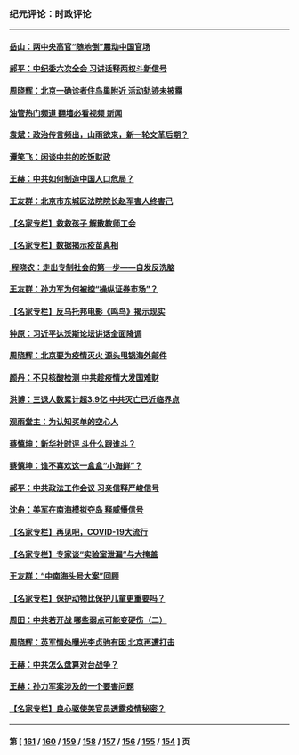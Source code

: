 ### 纪元评论：时政评论
---
#### [岳山：两中央高官“随地倒”震动中国官场](../../pages/nsc1025/n13515984.md?01200330) 
#### [郝平：中纪委六次全会 习讲话释两权斗新信号](../../pages/nsc1025/n13516021.md?01200330) 
#### [周晓辉：北京一确诊者住鸟巢附近 活动轨迹未披露](../../pages/nsc1025/n13515913.md?01200330) 
#### [油管热门频道 翻墙必看视频 新闻](ok?01200330)
#### [袁斌：政治传言频出，山雨欲来，新一轮文革后期？](../../pages/nsc1025/n13515245.md?01200330) 
#### [谭笑飞：闲谈中共的吃饭财政](../../pages/nsc1025/n13515210.md?01200330) 
#### [王赫：中共如何制造中国人口危局？](../../pages/nsc1025/n13514568.md?01200330) 
#### [王友群：北京市东城区法院院长赵军害人终害己](../../pages/nsc1025/n13514140.md?01200330) 
#### [【名家专栏】救救孩子 解散教师工会](../../pages/nsc1025/n13513603.md?01200330) 
#### [【名家专栏】数据揭示疫苗真相](../../pages/nsc1025/n13513380.md?01200330) 
#### [ 程晓农：走出专制社会的第一步——自发反洗脑](../../pages/nsc1025/n13512864.md?01200330) 
#### [王友群：孙力军为何被控“操纵证券市场”？](../../pages/nsc1025/n13511685.md?01200330) 
#### [【名家专栏】反乌托邦电影《鸣鸟》揭示现实](../../pages/nsc1025/n13510897.md?01200330) 
#### [钟原：习近平达沃斯论坛讲话全面降调](../../pages/nsc1025/n13511646.md?01200330) 
#### [周晓辉：北京要为疫情灭火 源头甩锅海外邮件](../../pages/nsc1025/n13511510.md?01200330) 
#### [颜丹：不只核酸检测 中共趁疫情大发国难财](../../pages/nsc1025/n13511390.md?01200330) 
#### [洪博：三退人数累计超3.9亿 中共灭亡已近临界点](../../pages/nsc1025/n13510842.md?01200330) 
#### [观雨堂主：为认知买单的空心人](../../pages/nsc1025/n13511099.md?01200330) 
#### [蔡慎坤：新华社时评 斗什么跟谁斗？](../../pages/nsc1025/n13510628.md?01200330) 
#### [蔡慎坤：谁不喜欢这一盒盒“小海鲜”？](../../pages/nsc1025/n13509889.md?01200330) 
#### [郝平：中共政法工作会议 习亲信释严峻信号](../../pages/nsc1025/n13509297.md?01200330) 
#### [沈舟：美军在南海模拟夺岛 释威慑信号](../../pages/nsc1025/n13509242.md?01200330) 
#### [【名家专栏】再见吧，COVID-19大流行](../../pages/nsc1025/n13509641.md?01200330) 
#### [【名家专栏】专家谈“实验室泄漏”与大掩盖](../../pages/nsc1025/n13508791.md?01200330) 
#### [王友群：“中南海头号大案”回顾](../../pages/nsc1025/n13507592.md?01200330) 
#### [【名家专栏】保护动物比保护儿童更重要吗？](../../pages/nsc1025/n13506846.md?01200330) 
#### [周田：中共若开战 哪些弱点可能变硬伤（二）](../../pages/nsc1025/n13507175.md?01200330) 
#### [周晓辉：英军情处曝光李贞驹有因 北京再遭打击](../../pages/nsc1025/n13507104.md?01200330) 
#### [王赫：中共怎么盘算对台战争？](../../pages/nsc1025/n13505689.md?01200330) 
#### [王赫：孙力军案涉及的一个要害问题](../../pages/nsc1025/n13505244.md?01200330) 
#### [【名家专栏】良心驱使美官员透露疫情秘密？](../../pages/nsc1025/n13504846.md?01200330) 

---
#### 第 [ [161](./161.md?01200330) / [160](./160.md?01200330) / [159](./159.md?01200330) / [158](./158.md?01200330) / [157](./157.md?01200330) / [156](./156.md?01200330) / [155](./155.md?01200330) / [154](./154.md?01200330) ] 页
